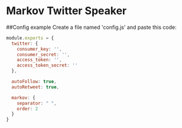 # Markov Twitter Speaker
##Config example
Create a file named 'config.js' and paste this code:
```javascript
module.exports = {
  twitter: {
    consumer_key: '',
    consumer_secret: '',
    access_token: '',
    access_token_secret: ''
  },

  autoFollow: true,
  autoRetweet: true,

  markov: {
    separator: " ",
    order: 2
  }
}
```